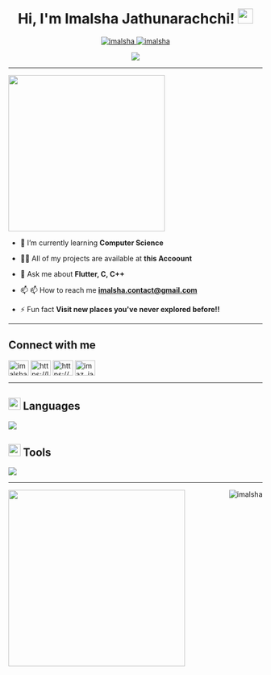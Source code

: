 <h1 align="center">
  Hi, I'm Imalsha Jathunarachchi!
  <a href="https://github.com/imalsha-github" target="_self">
    <img src="https://media.giphy.com/media/hvRJCLFzcasrR4ia7z/giphy.gif" width="30">
  </a>
</h1>

<p align="center">
  <a href="https://github.com/imalsha-github">
    <img src="https://komarev.com/ghpvc/?username=imalsha-github&label=Profile%20views&color=0e75b6&style=flat" alt="imalsha" />
  </a>
  <a href="https://github.com/imalsha-github">
    <img src="https://img.shields.io/github/followers/imalsha-github?label=Followers" alt="imalsha" />
  </a>
</p>

<p align="center">
  <a href="https://github.com/imalsha-github">
    <img src="https://readme-typing-svg.herokuapp.com?size=32&lines=Computer+Science+Undergraduate;University+of+Colombo;School+of+Computing;DS%20|%20AI%20|%20ML%20Enthusiastic;Always%20learning%20new%20things!&center=true&width=550&height=45">
  </a>
</p>

---
<div align="centre">
<img width="310px" align="centre" src="https://github.com/Adam-pw/Adam-pw/blob/main/animation_500_kxa883sd.gif"/>

<p align= "right">

- 🌱 I’m currently learning **Computer Science**

- 👨‍💻 All of my projects are available at **this Accoount**

- 💬 Ask me about **Flutter, C, C++**

- 📫 📫 How to reach me **imalsha.contact@gmail.com**

- ⚡ Fun fact **Visit new places you've never explored before!!**

</p>
</centre>

---

## Connect with me
<p align="left">
  <a href="https://twitter.com/imalsha_j" target="blank"><img align="center" src="https://raw.githubusercontent.com/rahuldkjain/github-profile-readme-generator/master/src/images/icons/Social/twitter.svg" alt="imalsha_j" height="30" width="40" /></a>
  <a href="https://linkedin.com/in/https://lk.linkedin.com/in/imalsha-jathunarachchi-698684252" target="blank"><img align="center" src="https://raw.githubusercontent.com/rahuldkjain/github-profile-readme-generator/master/src/images/icons/Social/linked-in-alt.svg" alt="https://lk.linkedin.com/in/imalsha-jathunarachchi-698684252" height="30" width="40" /></a>
  <a href="https://fb.com/https://m.facebook.com/imalsha.jathunarachchi.96" target="blank"><img align="center" src="https://raw.githubusercontent.com/rahuldkjain/github-profile-readme-generator/master/src/images/icons/Social/facebook.svg" alt="https://m.facebook.com/imalsha.jathunarachchi.96" height="30" width="40" /></a>
  <a href="https://instagram.com/imaz_ja" target="blank"><img align="center" src="https://raw.githubusercontent.com/rahuldkjain/github-profile-readme-generator/master/src/images/icons/Social/instagram.svg" alt="imaz_ja" height="30" width="40" /></a>
</p>

---

## <img src="https://media2.giphy.com/media/QssGEmpkyEOhBCb7e1/giphy.gif?cid=ecf05e47a0n3gi1bfqntqmob8g9aid1oyj2wr3ds3mg700bl&rid=giphy.gif" width="24px" height = "24px"> Languages
<p align="left">
  <a href="https://skillicons.dev">
    <img src="https://skillicons.dev/icons?i=c,cpp,bootstrap,php,html,css,js,java,jquery,mongodb,mysql,nodejs,react,dart,flutter,py,firebase,aws" />
  </a>
</p>

## <img src="https://github.com/TheDudeThatCode/TheDudeThatCode/blob/master/Assets/Rocket.gif" width="24px"> Tools
<p align="left">
  <a href="https://skillicons.dev">
    <img src="https://skillicons.dev/icons?i=git,figma,linux,ps,au,pr,vscode,androidstudio,discord,qt,r,visualstudio,wordpress" />
  </a>
</p>

---
<p align="centre">
<img align="left" src="https://github-readme-stats.vercel.app/api/top-langs/?username=NavodyaPasqual&theme=dark&layout=compact" width="350" />
<img align="right" src="https://github-readme-stats.vercel.app/api?username=imalsha-github&show_icons=true&theme=dark&locale=en" alt="imalsha" />
</p>
